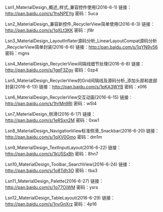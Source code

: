 Lsn1_MaterialDesign_概述_样式_兼容控件使用(2016-6-1) 链接：http://pan.baidu.com/s/1hsNPEYg 密码：5uca


Lsn2_MaterialDesign_兼容新控件_RecyclerView简单使用(2016-6-3) 链接：http://pan.baidu.com/s/1qXLt3KK 密码：jf8r


Lsn3_MaterialDesign_LayoutInflater源码分析_LinearLayoutCompat源码分析_RecyclerView简单封装(2016-6-6) 链接：http://pan.baidu.com/s/1qYN9v56 密码：mgns


Lsn4_MaterialDesign_RecyclerView间隔线细节处理(2016-6-8) 链接：http://pan.baidu.com/s/1geF3Zgv 密码：0zp4


Lsn5_MaterialDesign_RecyclerView的Grid间隔线及源码分析_添加头部和底部封装(2016-6-13) 链接：http://pan.baidu.com/s/1pKA3WYB 密码：x0f6


Lsn6_MaterialDesign_RecyclerView交互动画(2016-6-15) 链接：http://pan.baidu.com/s/1hrMn9RI 密码：w5l4


Lsn7_MaterialDesign_侧滑(2016-6-17) 链接：http://pan.baidu.com/s/1eRSxn2M 密码：0xw1


Lsn8_MaterialDesign_NavigationView标准侧滑_Snackbar(2016-6-20) 链接：http://pan.baidu.com/s/1qXV0Gmo 密码：dm1m


Lsn9_MaterialDesign_TextInputLayout(2016-6-22) 链接：http://pan.baidu.com/s/1kU5SxBh 密码：8hn7


Lsn10_MaterialDesign_Toolbar_SearchView(2016-6-24) 链接：http://pan.baidu.com/s/1o8Tdh3O 密码：tba3


Lsn11_MaterialDesign_Palette(2016-6-27) 链接：http://pan.baidu.com/s/1o77OiWM 密码：ysrs


Lsn12_MaterialDesign_TableLayout(2016-6-29) 链接：http://pan.baidu.com/s/1nvGnXrz 密码：4p16


